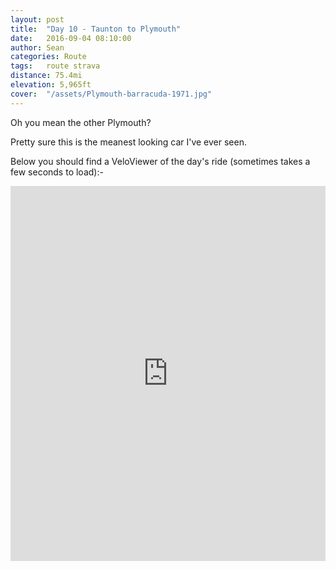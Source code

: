 ```yaml
---
layout: post
title:  "Day 10 - Taunton to Plymouth"
date:   2016-09-04 08:10:00
author: Sean
categories: Route
tags:	route strava
distance: 75.4mi
elevation: 5,965ft
cover:  "/assets/Plymouth-barracuda-1971.jpg"
---
```


Oh you mean the other Plymouth?

Pretty sure this is the meanest looking car I've ever seen.

Below you should find a VeloViewer of the day's ride (sometimes takes a
few seconds to load):-

<iframe style="width:100%;height:600px;" src="https://veloviewer.com/routes/7097889/embed2" frameborder="0" scrolling="no"></iframe>

